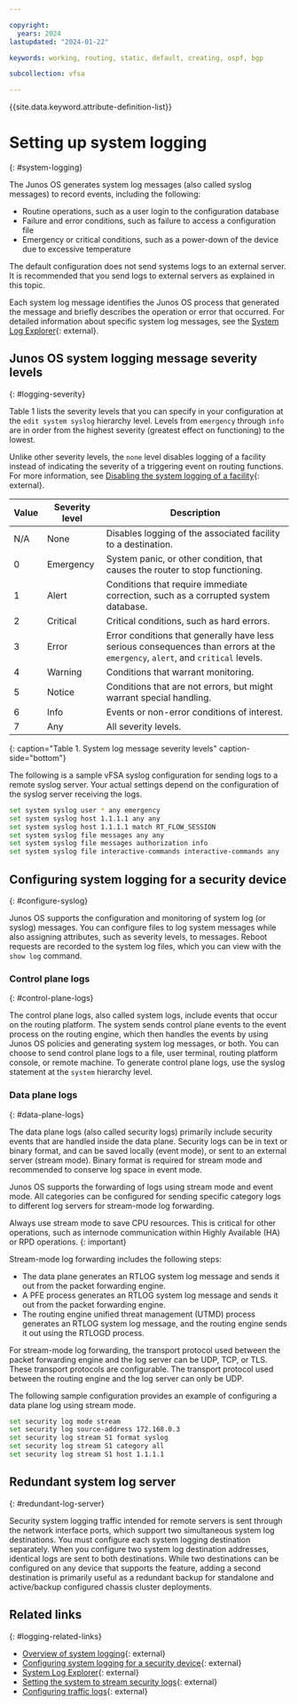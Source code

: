 ```yaml
---

copyright:
  years: 2024
lastupdated: "2024-01-22"

keywords: working, routing, static, default, creating, ospf, bgp

subcollection: vfsa

---
```


{{site.data.keyword.attribute-definition-list}}

# Setting up system logging
{: #system-logging}

The Junos OS generates system log messages (also called syslog messages) to record events, including the following:

*	Routine operations, such as a user login to the configuration database
*	Failure and error conditions, such as failure to access a configuration file
*	Emergency or critical conditions, such as a power-down of the device due to excessive temperature

The default configuration does not send systems logs to an external server. It is recommended that you send logs to external servers as explained in this topic.

Each system log message identifies the Junos OS process that generated the message and briefly describes the operation or error that occurred. For detailed information about specific system log messages, see the [System Log Explorer](https://apps.juniper.net/syslog-explorer/){: external}.

## Junos OS system logging message severity levels
{: #logging-severity}

Table 1 lists the severity levels that you can specify in your configuration at the `edit system syslog` hierarchy level. Levels from `emergency` through `info` are in order from the highest severity (greatest effect on functioning) to the lowest.

Unlike other severity levels, the `none` level disables logging of a facility instead of indicating the severity of a triggering event on routing functions. For more information, see [Disabling the system logging of a facility](https://www.juniper.net/documentation/en_US/junos/topics/topic-map/system-logging-on-a-single-chassis-system.html#id-disabling-the-system-logging-of-a-facility){: external}.

| Value	| Severity level | Description |
| ------------- | ------------- | ------------- |
| N/A	| None | Disables logging of the associated facility to a destination. |
| 0	| Emergency	| System panic, or other condition, that causes the router to stop functioning. |
| 1	| Alert	| Conditions that require immediate correction, such as a corrupted system database. |
| 2	| Critical	| Critical conditions, such as hard errors. |
| 3	| Error	| Error conditions that generally have less serious consequences than errors at the `emergency`, `alert`, and `critical` levels. |
| 4	| Warning	| Conditions that warrant monitoring. |
| 5	| Notice	| Conditions that are not errors, but might warrant special handling. |
| 6	| Info	| Events or non-error conditions of interest. |
| 7	| Any	| All severity levels. |
{: caption="Table 1. System log message severity levels" caption-side="bottom"}

The following is a sample vFSA syslog configuration for sending logs to a remote syslog server. Your actual settings depend on the configuration of the syslog server receiving the logs.

```sh
set system syslog user * any emergency
set system syslog host 1.1.1.1 any any
set system syslog host 1.1.1.1 match RT_FLOW_SESSION
set system syslog file messages any any
set system syslog file messages authorization info
set system syslog file interactive-commands interactive-commands any
```

## Configuring system logging for a security device
{: #configure-syslog}

Junos OS supports the configuration and monitoring of system log (or syslog) messages. You can configure files to log system messages while also assigning attributes, such as severity levels, to messages. Reboot requests are recorded to the system log files, which you can view with the `show log` command.

### Control plane logs
{: #control-plane-logs}

The control plane logs, also called system logs, include events that occur on the routing platform. The system sends control plane events to the event process on the routing engine, which then handles the events by using Junos OS policies and generating system log messages, or both. You can choose to send control plane logs to a file, user terminal, routing platform console, or remote machine. To generate control plane logs, use the syslog statement at the `system` hierarchy level.

### Data plane logs
{: #data-plane-logs}

The data plane logs (also called security logs) primarily include security events that are handled inside the data plane. Security logs can be in text or binary format, and can be saved locally (event mode), or sent to an external server (stream mode). Binary format is required for stream mode and recommended to conserve log space in event mode.

Junos OS supports the forwarding of logs using stream mode and event mode. All categories can be configured for sending specific category logs to different log servers for stream-mode log forwarding.

Always use stream mode to save CPU resources. This is critical for other operations, such as internode communication within Highly Available (HA) or RPD operations.
{: important}

Stream-mode log forwarding includes the following steps:

*	The data plane generates an RTLOG system log message and sends it out from the packet forwarding engine.
*	A PFE process generates an RTLOG system log message and sends it out from the packet forwarding engine.
*	The routing engine unified threat management (UTMD) process generates an RTLOG system log message, and the routing engine sends it out using the RTLOGD process.

For stream-mode log forwarding, the transport protocol used between the packet forwarding engine and the log server can be UDP, TCP, or TLS. These transport protocols are configurable. The transport protocol used between the routing engine and the log server can only be UDP.

The following sample configuration provides an example of configuring a data plane log using stream mode.

```sh
set security log mode stream
set security log source-address 172.168.0.3
set security log stream S1 format syslog
set security log stream S1 category all
set security log stream S1 host 1.1.1.1
```

## Redundant system log server
{: #redundant-log-server}

Security system logging traffic intended for remote servers is sent through the network interface ports, which support two simultaneous system log destinations. You must configure each system logging destination separately. When you configure two system log destination addresses, identical logs are sent to both destinations. While two destinations can be configured on any device that supports the feature, adding a second destination is primarily useful as a redundant backup for standalone and active/backup configured chassis cluster deployments.

## Related links
{: #logging-related-links}

* [Overview of system logging](https://www.juniper.net/documentation/en_US/junos/topics/topic-map/system-logging.html){: external}
* [Configuring system logging for a security device](https://www.juniper.net/documentation/en_US/junos/topics/topic-map/system-logging-for-a-security-device.html){: external}
* [System Log Explorer](https://apps.juniper.net/syslog-explorer/){: external}
* [Setting the system to stream security logs](https://www.juniper.net/documentation/en_US/junos/topics/task/configuration/security-system-stream-security-log-revenue-port-setting.html){: external}
* [Configuring traffic logs](https://kb.juniper.net/InfoCenter/index?page=content&id=KB16509){: external}
